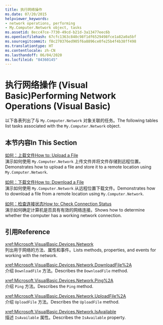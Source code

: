 ```yaml
---
title: 执行网络操作
ms.date: 07/20/2015
helpviewer_keywords:
- network operations, performing
- My.Computer.Network object, tasks
ms.assetid: 8ecc47ce-7730-49cd-b21d-3a13477eec6b
ms.openlocfilehash: 67cfc1363c840c98f1df6529498fce1a82a0a5bf
ms.sourcegitcommit: f8c270376ed905f6a8896ce0fe25b4f4b38ff498
ms.translationtype: HT
ms.contentlocale: zh-CN
ms.lasthandoff: 06/04/2020
ms.locfileid: "84360145"
---
```

# <a name="performing-network-operations-visual-basic"></a><span data-ttu-id="2ab8a-102">执行网络操作 (Visual Basic)</span><span class="sxs-lookup"><span data-stu-id="2ab8a-102">Performing Network Operations (Visual Basic)</span></span>

<span data-ttu-id="2ab8a-103">以下各表列出了与 `My.Computer.Network` 对象关联的任务。</span><span class="sxs-lookup"><span data-stu-id="2ab8a-103">The following tables list tasks associated with the `My.Computer.Network` object.</span></span>  
  
## <a name="in-this-section"></a><span data-ttu-id="2ab8a-104">本节内容</span><span class="sxs-lookup"><span data-stu-id="2ab8a-104">In This Section</span></span>  

 [<span data-ttu-id="2ab8a-105">如何：上载文件</span><span class="sxs-lookup"><span data-stu-id="2ab8a-105">How to: Upload a File</span></span>](how-to-upload-a-file.md)  
 <span data-ttu-id="2ab8a-106">演示如何使用 `My.Computer.Network` 上传文件并将文件存储到远程位置。</span><span class="sxs-lookup"><span data-stu-id="2ab8a-106">Demonstrates how to upload a file and store it to a remote location using `My.Computer.Network`.</span></span>  
  
 [<span data-ttu-id="2ab8a-107">如何：下载文件</span><span class="sxs-lookup"><span data-stu-id="2ab8a-107">How to: Download a File</span></span>](how-to-download-a-file.md)  
 <span data-ttu-id="2ab8a-108">演示如何使用 `My.Computer.Network` 从远程位置下载文件。</span><span class="sxs-lookup"><span data-stu-id="2ab8a-108">Demonstrates how to download a file from a remote location using `My.Computer.Network`.</span></span>  
  
 [<span data-ttu-id="2ab8a-109">如何：检查连接状态</span><span class="sxs-lookup"><span data-stu-id="2ab8a-109">How to: Check Connection Status</span></span>](how-to-check-connection-status.md)  
 <span data-ttu-id="2ab8a-110">演示如何确定计算机是否具有有效的网络连接。</span><span class="sxs-lookup"><span data-stu-id="2ab8a-110">Shows how to determine whether the computer has a working network connection.</span></span>  
  
## <a name="reference"></a><span data-ttu-id="2ab8a-111">引用</span><span class="sxs-lookup"><span data-stu-id="2ab8a-111">Reference</span></span>  

 <xref:Microsoft.VisualBasic.Devices.Network>  
 <span data-ttu-id="2ab8a-112">列出用于网络的方法、属性和事件。</span><span class="sxs-lookup"><span data-stu-id="2ab8a-112">Lists methods, properties, and events for working with the network.</span></span>  
  
 <xref:Microsoft.VisualBasic.Devices.Network.DownloadFile%2A>  
 <span data-ttu-id="2ab8a-113">介绍 `DownloadFile` 方法。</span><span class="sxs-lookup"><span data-stu-id="2ab8a-113">Describes the `DownloadFile` method.</span></span>  
  
 <xref:Microsoft.VisualBasic.Devices.Network.Ping%2A>  
 <span data-ttu-id="2ab8a-114">介绍 `Ping` 方法。</span><span class="sxs-lookup"><span data-stu-id="2ab8a-114">Describes the `Ping` method.</span></span>  
  
 <xref:Microsoft.VisualBasic.Devices.Network.UploadFile%2A>  
 <span data-ttu-id="2ab8a-115">介绍 `UploadFile` 方法。</span><span class="sxs-lookup"><span data-stu-id="2ab8a-115">Describes the `UploadFile` method.</span></span>  
  
 <xref:Microsoft.VisualBasic.Devices.Network.IsAvailable>  
 <span data-ttu-id="2ab8a-116">描述 `IsAvailable` 属性。</span><span class="sxs-lookup"><span data-stu-id="2ab8a-116">Describes the `IsAvailable` property.</span></span>
